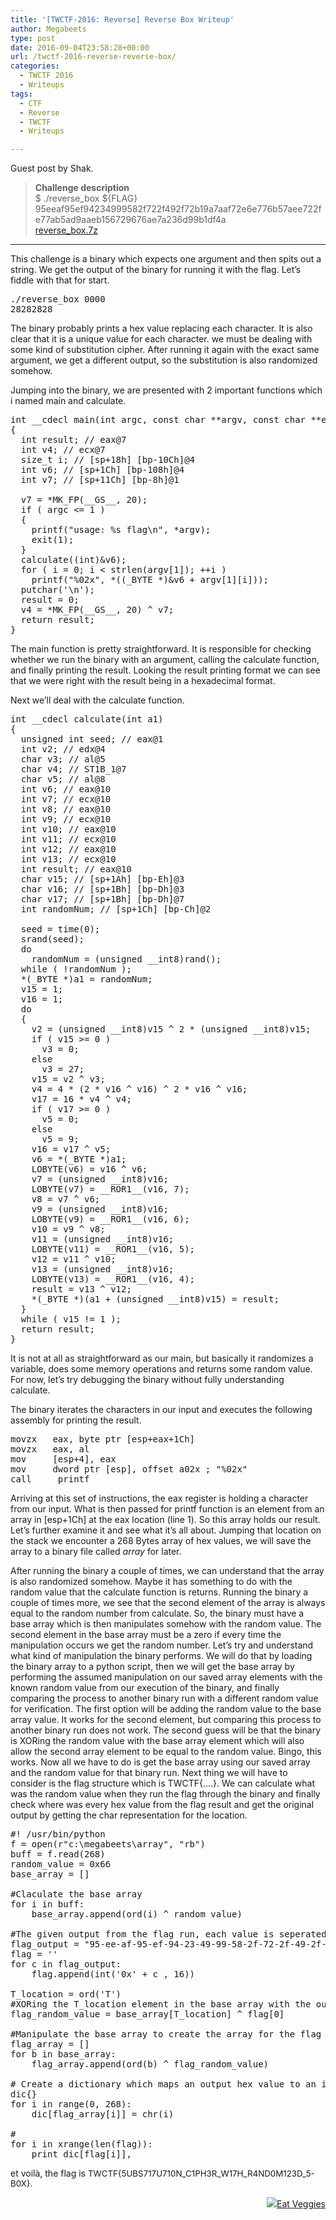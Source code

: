 ```yaml
---
title: '[TWCTF-2016: Reverse] Reverse Box Writeup'
author: Megabeets
type: post
date: 2016-09-04T23:58:28+00:00
url: /twctf-2016-reverse-reverse-box/
categories:
  - TWCTF 2016
  - Writeups
tags:
  - CTF
  - Reverse
  - TWCTF
  - Writeups

---
```

Guest post by Shak.

> **Challenge description**  
> $ ./reverse_box ${FLAG}  
> <span style="font-weight: 400;">95eeaf95ef94234999582f722f492f72b19a7aaf72e6e776b57aee722fe77ab5ad9aaeb156729676ae7a236d99b1df4a</span><span style="font-weight: 400;"><br /> </span>[<span style="font-weight: 400;">reverse_box.7z</span>][1]

* * *

<span style="font-weight: 400;">This challenge is a binary which expects one argument and then spits out a string. We get the output of the binary for running it with the flag. Let’s fiddle with that for start.</span>

<pre class="theme:plain-white lang:sh decode:true ">./reverse_box 0000
28282828</pre>

<span style="font-weight: 400;">The binary probably prints a hex value replacing each character. It is also clear that it is a unique value for each character. we must be dealing with some kind of substitution cipher. After running it again with the exact same argument, we get a different output, so the substitution is also randomized somehow. </span>

<span style="font-weight: 400;">Jumping into the binary, we are presented with 2 important functions which i named main and calculate.</span>

<pre class="toolbar:1 lang:c decode:true" title="From Hex-Rays Decompiler">int __cdecl main(int argc, const char **argv, const char **envp)
{
  int result; // eax@7
  int v4; // ecx@7
  size_t i; // [sp+18h] [bp-10Ch]@4
  int v6; // [sp+1Ch] [bp-108h]@4
  int v7; // [sp+11Ch] [bp-8h]@1

  v7 = *MK_FP(__GS__, 20);
  if ( argc &lt;= 1 )
  {
    printf("usage: %s flag\n", *argv);
    exit(1);
  }
  calculate((int)&v6);
  for ( i = 0; i &lt; strlen(argv[1]); ++i )
    printf("%02x", *((_BYTE *)&v6 + argv[1][i]));
  putchar('\n');
  result = 0;
  v4 = *MK_FP(__GS__, 20) ^ v7;
  return result;
}
</pre>

<span style="font-weight: 400;">The main function is pretty straightforward. It is responsible for checking whether we run the binary with an argument, calling the calculate function, and finally printing the result. Looking the result printing format we can see that we were right with the result being in a hexadecimal format. </span>

<span style="font-weight: 400;">Next we’ll deal with the calculate function.</span>

<pre class="toolbar:1 lang:c decode:true " title="From Hex-Rays Decompiler">int __cdecl calculate(int a1)
{
  unsigned int seed; // eax@1
  int v2; // edx@4
  char v3; // al@5
  char v4; // ST1B_1@7
  char v5; // al@8
  int v6; // eax@10
  int v7; // ecx@10
  int v8; // eax@10
  int v9; // ecx@10
  int v10; // eax@10
  int v11; // ecx@10
  int v12; // eax@10
  int v13; // ecx@10
  int result; // eax@10
  char v15; // [sp+1Ah] [bp-Eh]@3
  char v16; // [sp+1Bh] [bp-Dh]@3
  char v17; // [sp+1Bh] [bp-Dh]@7
  int randomNum; // [sp+1Ch] [bp-Ch]@2

  seed = time(0);
  srand(seed);
  do
    randomNum = (unsigned __int8)rand();
  while ( !randomNum );
  *(_BYTE *)a1 = randomNum;
  v15 = 1;
  v16 = 1;
  do
  {
    v2 = (unsigned __int8)v15 ^ 2 * (unsigned __int8)v15;
    if ( v15 &gt;= 0 )
      v3 = 0;
    else
      v3 = 27;
    v15 = v2 ^ v3;
    v4 = 4 * (2 * v16 ^ v16) ^ 2 * v16 ^ v16;
    v17 = 16 * v4 ^ v4;
    if ( v17 &gt;= 0 )
      v5 = 0;
    else
      v5 = 9;
    v16 = v17 ^ v5;
    v6 = *(_BYTE *)a1;
    LOBYTE(v6) = v16 ^ v6;
    v7 = (unsigned __int8)v16;
    LOBYTE(v7) = __ROR1__(v16, 7);
    v8 = v7 ^ v6;
    v9 = (unsigned __int8)v16;
    LOBYTE(v9) = __ROR1__(v16, 6);
    v10 = v9 ^ v8;
    v11 = (unsigned __int8)v16;
    LOBYTE(v11) = __ROR1__(v16, 5);
    v12 = v11 ^ v10;
    v13 = (unsigned __int8)v16;
    LOBYTE(v13) = __ROR1__(v16, 4);
    result = v13 ^ v12;
    *(_BYTE *)(a1 + (unsigned __int8)v15) = result;
  }
  while ( v15 != 1 );
  return result;
}
</pre>

<span style="font-weight: 400;">It is not at all as straightforward as our main, but basically it randomizes a variable, does some memory operations and returns some random value. For now, let’s try debugging the binary without fully understanding calculate. </span>

<span style="font-weight: 400;">The binary iterates the characters in our input and executes the following assembly for printing the result.</span>

<pre class="lang:asm decode:true ">movzx   eax, byte ptr [esp+eax+1Ch]
movzx   eax, al
mov     [esp+4], eax
mov     dword ptr [esp], offset a02x ; "%02x"
call    _printf</pre>

<span style="font-weight: 400;">Arriving at this set of instructions, the eax register is holding a character from our input. What is then passed for printf function is an element from an array in [esp+1Ch] at the eax location (line 1). So this array holds our result. Let&#8217;s further examine it and see what it’s all about. Jumping that location on the stack we encounter a 268 Bytes array of hex values, we will save the array to a binary file called </span>_<span style="font-weight: 400;">array</span>_ <span style="font-weight: 400;">for later. </span>

<span style="font-weight: 400;">After running the binary a couple of times, we can understand that the array is also randomized somehow. Maybe it has something to do with the random value that the calculate function is returns. Running the binary a couple of times more, we see that the second element of the array is always equal to the random number from calculate. So, the binary must have a base array which is then manipulates somehow with the random value. The second element in the base array must be a zero if every time the manipulation occurs we get the random number. Let’s try and understand what kind of manipulation the binary performs. We will do that by loading the binary array to a python script, then we will get the base array by performing the assumed manipulation on our saved array elements with the known random value from our execution of the binary, and finally comparing the process to another binary run with a different random value for verification. The first option will be adding the random value to the base array value. It works for the second element, but comparing this process to another binary run does not work. The second guess will be that the binary is XORing the random value with the base array element which will also allow the second array element to be equal to the random value. Bingo, this works. Now all we have to do is get the base array using our saved array and the random value for that binary run. Next thing we will have to consider is the flag structure which is TWCTF{&#8230;.}. We can calculate what was the random value when they run the flag through the binary and finally check where was every hex value from the flag result and get the original output by getting the char representation for the location.</span>

<pre class="lang:python decode:true ">#! /usr/bin/python
f = open(r"c:\megabeets\array", "rb")
buff = f.read(268)
random_value = 0x66
base_array = []

#Claculate the base array
for i in buff:
	base_array.append(ord(i) ^ random value)

#The given output from the flag run, each value is seperated by -
flag_output = "95-ee-af-95-ef-94-23-49-99-58-2f-72-2f-49-2f-72-b1-9a-7a-af-72-e6-e7-76-b5-7a-ee-72-2f-e7-7a-b5-ad-9a-ae-b1-56-72-96-76-ae-7a-23-6d-99-b1-df-4a"
flag = ''
for c in flag_output:
	flag.append(int('0x' + c , 16))

T_location = ord('T')
#XORing the T_location element in the base array with the output result in order to get the random value
flag_random_value = base_array[T_location] ^ flag[0]

#Manipulate the base array to create the array for the flag binary run
flag_array = []
for b in base_array:
	flag_array.append(ord(b) ^ flag_random_value)

# Create a dictionary which maps an output hex value to an input character 
dic{}
for i in range(0, 268):
	dic[flag_array[i]] = chr(i)

#
for i in xrange(len(flag)):
	print dic[flag[i]],
</pre>

<span style="font-weight: 400;">et voilà</span><span style="font-weight: 400;">, the flag is <span style="font-size: 10pt;">TWCTF{5UBS717U710N_C1PH3R_W17H_R4ND0M123D_5-B0X}.</span></span>

<div class="nf-post-footer">
  <p style="text-align: right">
    <a href="https://www.megabeets.net/about.html#vegan"><img src="../uploads/megabeets_inline_logo.png" />Eat Veggies</a>
  </p>
</div>

 [1]: https://twctf7qygt6ujk.azureedge.net/uploads/reverse_box.7z-f1ffb64d2a0848fdccd02ed63f0f2de6937545fa294ee530d73bf2c1fec27691